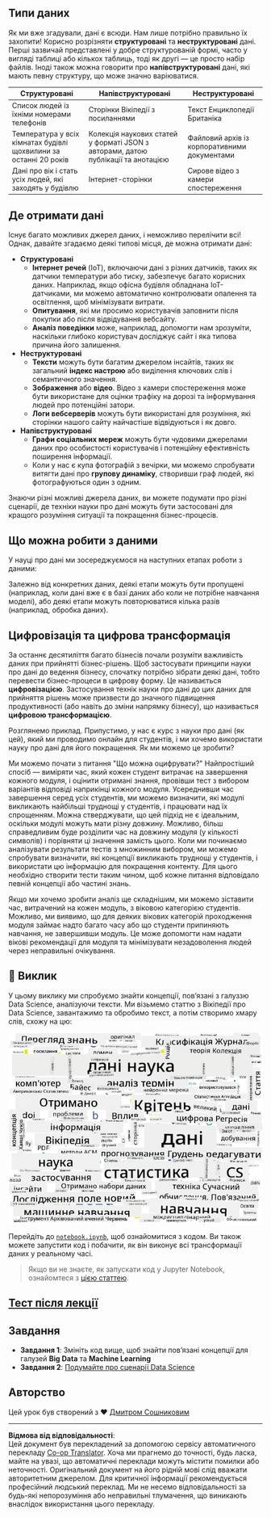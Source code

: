 <!--
CO_OP_TRANSLATOR_METADATA:
{
  "original_hash": "8141e7195841682914be03ef930fe43d",
  "translation_date": "2025-09-03T20:34:47+00:00",
  "source_file": "1-Introduction/01-defining-data-science/README.md",
  "language_code": "uk"
}
-->
## Типи даних

Як ми вже згадували, дані є всюди. Нам лише потрібно правильно їх захопити! Корисно розрізняти **структуровані** та **неструктуровані** дані. Перші зазвичай представлені у добре структурованій формі, часто у вигляді таблиці або кількох таблиць, тоді як другі — це просто набір файлів. Іноді також можна говорити про **напівструктуровані** дані, які мають певну структуру, що може значно варіюватися.

| Структуровані                                                              | Напівструктуровані                                                                            | Неструктуровані                          |
| -------------------------------------------------------------------------- | -------------------------------------------------------------------------------------------- | ---------------------------------------- |
| Список людей із їхніми номерами телефонів                                  | Сторінки Вікіпедії з посиланнями                                                             | Текст Енциклопедії Британіка             |
| Температура у всіх кімнатах будівлі щохвилини за останні 20 років          | Колекція наукових статей у форматі JSON з авторами, датою публікації та анотацією            | Файловий архів із корпоративними документами |
| Дані про вік і стать усіх людей, які заходять у будівлю                    | Інтернет-сторінки                                                                            | Сирове відео з камери спостереження      |

## Де отримати дані

Існує багато можливих джерел даних, і неможливо перелічити всі! Однак, давайте згадаємо деякі типові місця, де можна отримати дані:

* **Структуровані**
  - **Інтернет речей** (IoT), включаючи дані з різних датчиків, таких як датчики температури або тиску, забезпечує багато корисних даних. Наприклад, якщо офісна будівля обладнана IoT-датчиками, ми можемо автоматично контролювати опалення та освітлення, щоб мінімізувати витрати.
  - **Опитування**, які ми просимо користувачів заповнити після покупки або після відвідування вебсайту.
  - **Аналіз поведінки** може, наприклад, допомогти нам зрозуміти, наскільки глибоко користувач досліджує сайт і яка типова причина його залишення.
* **Неструктуровані**
  - **Тексти** можуть бути багатим джерелом інсайтів, таких як загальний **індекс настрою** або виділення ключових слів і семантичного значення.
  - **Зображення** або **відео**. Відео з камери спостереження може бути використане для оцінки трафіку на дорозі та інформування людей про потенційні затори.
  - **Логи вебсерверів** можуть бути використані для розуміння, які сторінки нашого сайту найчастіше відвідуються і як довго.
* **Напівструктуровані**
  - **Графи соціальних мереж** можуть бути чудовими джерелами даних про особистості користувачів і потенційну ефективність поширення інформації.
  - Коли у нас є купа фотографій з вечірки, ми можемо спробувати витягти дані про **групову динаміку**, створивши граф людей, які фотографуються один з одним.

Знаючи різні можливі джерела даних, ви можете подумати про різні сценарії, де техніки науки про дані можуть бути застосовані для кращого розуміння ситуації та покращення бізнес-процесів.

## Що можна робити з даними

У науці про дані ми зосереджуємося на наступних етапах роботи з даними:

Залежно від конкретних даних, деякі етапи можуть бути пропущені (наприклад, коли дані вже є в базі даних або коли не потрібне навчання моделі), або деякі етапи можуть повторюватися кілька разів (наприклад, обробка даних).

## Цифровізація та цифрова трансформація

За останнє десятиліття багато бізнесів почали розуміти важливість даних при прийнятті бізнес-рішень. Щоб застосувати принципи науки про дані до ведення бізнесу, спочатку потрібно зібрати деякі дані, тобто перевести бізнес-процеси в цифрову форму. Це називається **цифровізацією**. Застосування технік науки про дані до цих даних для прийняття рішень може призвести до значного підвищення продуктивності (або навіть до зміни напрямку бізнесу), що називається **цифровою трансформацією**.

Розглянемо приклад. Припустимо, у нас є курс з науки про дані (як цей), який ми проводимо онлайн для студентів, і ми хочемо використати науку про дані для його покращення. Як ми можемо це зробити?

Ми можемо почати з питання "Що можна оцифрувати?" Найпростіший спосіб — виміряти час, який кожен студент витрачає на завершення кожного модуля, і оцінити отримані знання, провівши тест з вибором варіантів відповіді наприкінці кожного модуля. Усереднивши час завершення серед усіх студентів, ми можемо визначити, які модулі викликають найбільші труднощі у студентів, і працювати над їх спрощенням.
Можна стверджувати, що цей підхід не є ідеальним, оскільки модулі можуть мати різну довжину. Можливо, більш справедливим буде розділити час на довжину модуля (у кількості символів) і порівняти ці значення замість цього.
Коли ми починаємо аналізувати результати тестів з множинним вибором, ми можемо спробувати визначити, які концепції викликають труднощі у студентів, і використати цю інформацію для покращення контенту. Для цього необхідно створити тести таким чином, щоб кожне питання відповідало певній концепції або частині знань.

Якщо ми хочемо зробити аналіз ще складнішим, ми можемо зіставити час, витрачений на кожен модуль, з віковою категорією студентів. Можливо, ми виявимо, що для деяких вікових категорій проходження модуля займає надто багато часу або що студенти припиняють навчання, не завершивши модуль. Це може допомогти нам надати вікові рекомендації для модуля та мінімізувати незадоволення людей через неправильні очікування.

## 🚀 Виклик

У цьому виклику ми спробуємо знайти концепції, пов’язані з галуззю Data Science, аналізуючи тексти. Ми візьмемо статтю з Вікіпедії про Data Science, завантажимо та обробимо текст, а потім створимо хмару слів, схожу на цю:

![Хмара слів для Data Science](../../../../translated_images/ds_wordcloud.664a7c07dca57de017c22bf0498cb40f898d48aa85b3c36a80620fea12fadd42.uk.png)

Перейдіть до [`notebook.ipynb`](../../../../../../../../../1-Introduction/01-defining-data-science/notebook.ipynb ':ignore'), щоб ознайомитися з кодом. Ви також можете запустити код і побачити, як він виконує всі трансформації даних у реальному часі.

> Якщо ви не знаєте, як запускати код у Jupyter Notebook, ознайомтеся з [цією статтею](https://soshnikov.com/education/how-to-execute-notebooks-from-github/).

## [Тест після лекції](https://ff-quizzes.netlify.app/en/ds/)

## Завдання

* **Завдання 1**: Змініть код вище, щоб знайти пов’язані концепції для галузей **Big Data** та **Machine Learning**
* **Завдання 2**: [Подумайте про сценарії Data Science](assignment.md)

## Авторство

Цей урок був створений з ♥️ [Дмитром Сошниковим](http://soshnikov.com)

---

**Відмова від відповідальності**:  
Цей документ був перекладений за допомогою сервісу автоматичного перекладу [Co-op Translator](https://github.com/Azure/co-op-translator). Хоча ми прагнемо до точності, будь ласка, майте на увазі, що автоматичні переклади можуть містити помилки або неточності. Оригінальний документ на його рідній мові слід вважати авторитетним джерелом. Для критичної інформації рекомендується професійний людський переклад. Ми не несемо відповідальності за будь-які непорозуміння або неправильні тлумачення, що виникають внаслідок використання цього перекладу.